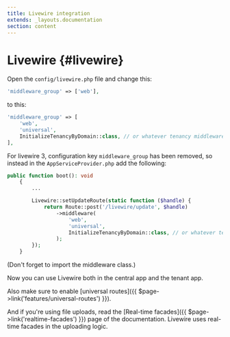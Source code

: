 ```yaml
---
title: Livewire integration
extends: _layouts.documentation
section: content
---
```


# Livewire {#livewire}

Open the `config/livewire.php` file and change this:

```php
'middleware_group' => ['web'],
```

to this:

```php
'middleware_group' => [
    'web',
    'universal',
    InitializeTenancyByDomain::class, // or whatever tenancy middleware you use
],
```

For livewire 3, configuration key `middleware_group` has been removed, so instead in the `AppServiceProvider.php` add the following:

```php
public function boot(): void
    {
        ...

        Livewire::setUpdateRoute(static function ($handle) {
            return Route::post('/livewire/update', $handle)
                ->middleware(
                    'web',
                    'universal',
                    InitializeTenancyByDomain::class, // or whatever tenancy middleware you use
                );
        });
    }

```

(Don't forget to import the middleware class.)

Now you can use Livewire both in the central app and the tenant app.

Also make sure to enable [universal routes]({{ $page->link('features/universal-routes') }}).

And if you're using file uploads, read the [Real-time facades]({{ $page->link('realtime-facades') }}) page of the documentation. Livewire uses real-time facades in the uploading logic.
